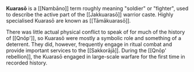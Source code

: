 **Kuarasō** is a [[Nambāno]] term roughly meaning "soldier" or "fighter", used to describe the active part of the [[Jakkuarasō]] warrior caste. Highly specialised Kuarasō are known as [[Tāmākuarasō]].

There was little actual physical conflict to speak of for much of the history of [[Qnōp']], so Kuarasō were mostly a symbolic role and something of a deterrent. They did, however, frequently engage in ritual combat and provide important services to the [[Sakkorājā]]. During the [[Qnōp' rebellion]], the Kuarasō engaged in large-scale warfare for the first time in recorded history.